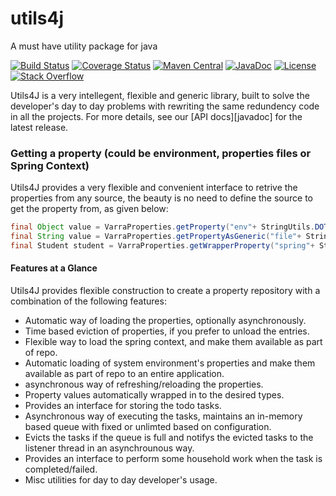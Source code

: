# utils4j
A must have utility package for java


[![Build Status](https://travis-ci.org/varra4u/utils4j.svg)](https://travis-ci.org/varra4u/utils4j)
[![Coverage Status](https://img.shields.io/coveralls/varra4u/utils4j.svg)](https://coveralls.io/github/varra4u/utils4j?branch=master)
[![Maven Central](https://maven-badges.herokuapp.com/maven-central/com.github.varra4u/utils4j/badge.svg)](https://maven-badges.herokuapp.com/maven-central/com.github.varra4u/utils4j)
[![JavaDoc](https://javadoc-emblem.rhcloud.com/doc/com.github.varra4u/utils4j/badge.svg)](http://www.javadoc.io/doc/com.github.varra4u/utils4j)
[![License](http://img.shields.io/:license-apache-brightgreen.svg)](http://www.apache.org/licenses/LICENSE-2.0.html)
[![Stack Overflow](https://img.shields.io/:stack%20overflow-utils4j-brightgreen.svg)](http://stackoverflow.com/questions/tagged/utils4j)

Utils4J is a very intellegent, flexible and generic library, built to solve the developer's day to day problems with rewriting the same redundency code in all the projects. For more details, see our [API docs][javadoc] for the latest release.

### Getting a property (could be environment, properties files or Spring Context)

Utils4J provides a very flexible and convenient interface to retrive the properties from any source, the beauty is no need to define the source to get the property from, as given below:

```java
final Object value = VarraProperties.getProperty("env"+ StringUtils.DOT + "property" + StringUtils.DOT + "name");
final String value = VarraProperties.getPropertyAsGeneric("file"+ StringUtils.DOT + "property" + StringUtils.DOT + "name");
final Student student = VarraProperties.getWrapperProperty("spring"+ StringUtils.DOT + "student", Student.class);
```

#### Features at a Glance

Utils4J provides flexible construction to create a property repository with a combination of the following features:

 * Automatic way of loading the properties, optionally asynchronously.
 * Time based eviction of properties, if you prefer to unload the entries.
 * Flexible way to load the spring context, and make them available as part of repo.
 * Automatic loading of system environment's properties and make them available as part of repo to an entire application.
 * asynchronous way of refreshing/reloading the properties.
 * Property values automatically wrapped in to the desired types.
 * Provides an interface for storing the todo tasks.
 * Asynchronous way of executing the tasks, maintains an in-memory based queue with fixed or unlimted based on configuration.
 * Evicts the tasks if the queue is full and notifys the evicted tasks to the listener thread in an asynchrounous way.
 * Provides an interface to perform some household work when the task is completed/failed.
 * Misc utilities for day to day developer's usage.
